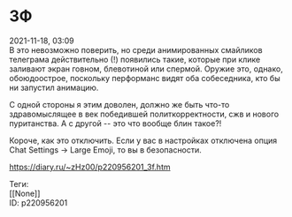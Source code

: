 3Ф
===

   
 2021-11-18, 03:09   
  В это невозможно поверить, но среди анимированных смайликов телеграма действительно (!) появились такие, которые при клике заливают экран говном, блевотиной или спермой. Оружие это, однако, обоюдоострое, поскольку перформанс видят оба собеседника, кто бы ни запустил анимацию.   
   
 С одной стороны я этим доволен, должно же быть что-то здравомыслящее в век победившей политкорректности, сжв и нового пуританства. А с другой -- это что вообще блин такое?!   
   
 Короче, как это отключить. Если у вас в настройках отключена опция Chat Settings → Large Emoji, то вы в безопасности.   
    
 <https://diary.ru/~zHz00/p220956201_3f.htm>   
   
 Теги:   
 [[None]]   
 ID: p220956201